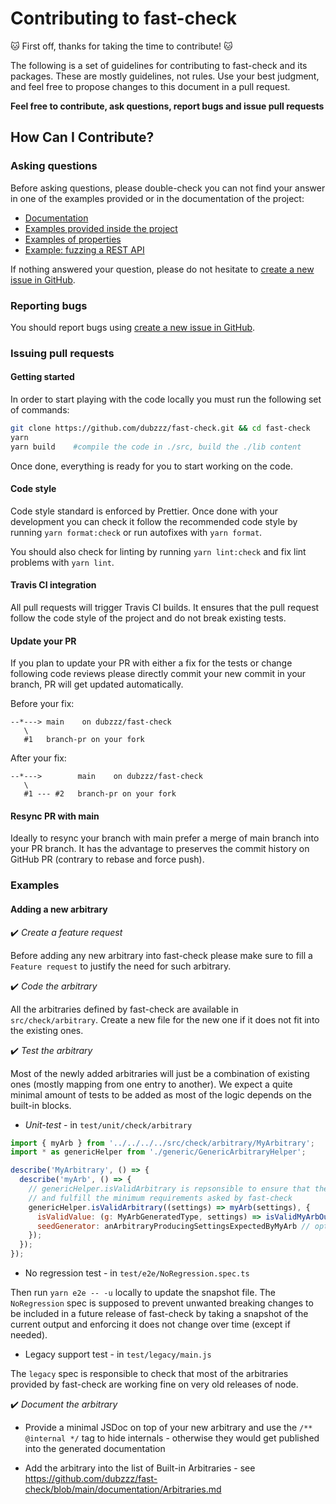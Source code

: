 # Contributing to fast-check

🐱 First off, thanks for taking the time to contribute! 🐱

The following is a set of guidelines for contributing to fast-check and its packages.
These are mostly guidelines, not rules.
Use your best judgment, and feel free to propose changes to this document in a pull request.

**Feel free to contribute, ask questions, report bugs and issue pull requests**

## How Can I Contribute?

### Asking questions

Before asking questions, please double-check you can not find your answer in one of the examples provided or in the documentation of the project:

- [Documentation](https://github.com/dubzzz/fast-check/blob/main/README.md)
- [Examples provided inside the project](https://github.com/dubzzz/fast-check/tree/main/example)
- [Examples of properties](https://github.com/dubzzz/fast-check-examples)
- [Example: fuzzing a REST API](https://github.com/dubzzz/fuzz-rest-api)

If nothing answered your question, please do not hesitate to [create a new issue in GitHub](https://github.com/dubzzz/fast-check/issues).

### Reporting bugs

You should report bugs using [create a new issue in GitHub](https://github.com/dubzzz/fast-check/issues).

### Issuing pull requests

#### Getting started

In order to start playing with the code locally you must run the following set of commands:

```bash
git clone https://github.com/dubzzz/fast-check.git && cd fast-check
yarn
yarn build    #compile the code in ./src, build the ./lib content
```

Once done, everything is ready for you to start working on the code.

#### Code style

Code style standard is enforced by Prettier.
Once done with your development you can check it follow the recommended code style by running `yarn format:check` or run autofixes with `yarn format`.

You should also check for linting by running `yarn lint:check` and fix lint problems with `yarn lint`.

#### Travis CI integration

All pull requests will trigger Travis CI builds.
It ensures that the pull request follow the code style of the project and do not break existing tests.

#### Update your PR

If you plan to update your PR with either a fix for the tests or change following code reviews please directly commit your new commit in your branch, PR will get updated automatically.

Before your fix:
```
--*---> main    on dubzzz/fast-check
   \
   #1   branch-pr on your fork
```

After your fix:
```
--*--->        main    on dubzzz/fast-check
   \
   #1 --- #2   branch-pr on your fork
```

#### Resync PR with main

Ideally to resync your branch with main prefer a merge of main branch into your PR branch. It has the advantage to preserves the commit history on GitHub PR (contrary to rebase and force push).

### Examples

#### Adding a new arbitrary

✔️ *Create a feature request*

Before adding any new arbitrary into fast-check please make sure to fill a `Feature request` to justify the need for such arbitrary.

✔️ *Code the arbitrary*

All the arbitraries defined by fast-check are available in `src/check/arbitrary`.
Create a new file for the new one if it does not fit into the existing ones.

✔️ *Test the arbitrary*

Most of the newly added arbitraries will just be a combination of existing ones (mostly mapping from one entry to another).
We expect a quite minimal amount of tests to be added as most of the logic depends on the built-in blocks.

- *Unit-test* - in `test/unit/check/arbitrary`

```js
import { myArb } from '../../../../src/check/arbitrary/MyArbitrary';
import * as genericHelper from './generic/GenericArbitraryHelper';

describe('MyArbitrary', () => {
  describe('myArb', () => {
    // genericHelper.isValidArbitrary is repsonsible to ensure that the arbitrary is valid
    // and fulfill the minimum requirements asked by fast-check
    genericHelper.isValidArbitrary((settings) => myArb(settings), {
      isValidValue: (g: MyArbGeneratedType, settings) => isValidMyArbOutput(g),
      seedGenerator: anArbitraryProducingSettingsExpectedByMyArb // optional field
    });
  });
});
```

- No regression test - in `test/e2e/NoRegression.spec.ts`

Then run `yarn e2e -- -u` locally to update the snapshot file. The `NoRegression` spec is supposed to prevent unwanted breaking changes to be included in a future release of fast-check by taking a snapshot of the current output and enforcing it does not change over time (except if needed).

- Legacy support test - in `test/legacy/main.js`

The `legacy` spec is responsible to check that most of the arbitraries provided by fast-check are working fine on very old releases of node.

✔️ *Document the arbitrary*

- Provide a minimal JSDoc on top of your new arbitrary and use the `/** @internal */` tag to hide internals - otherwise they would get published into the generated documentation

- Add the arbitrary into the list of Built-in Arbitraries - see https://github.com/dubzzz/fast-check/blob/main/documentation/Arbitraries.md
